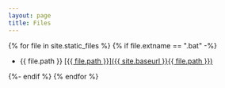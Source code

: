 ```yaml
---
layout: page
title: Files
---
```


<section>
  {% for file in site.static_files %}
    {% if file.extname == ".bat" -%}
      <ul>
        <li> {{ file.path }} <a href="https://github.com/ericsuarez/tree/main{{file.path}}">  [{{ file.path }}]({{ site.baseurl }}{{ file.path }}) </a></li>
      </ul>
    {%- endif %}
  {% endfor %}
</section>